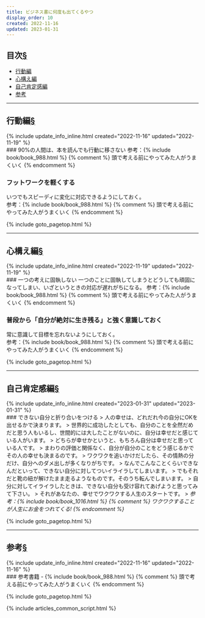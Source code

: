 ```yaml
---
title: ビジネス書に何度も出てくるやつ
display_order: 10
created: 2022-11-16
updated: 2023-01-31
---
```


## <a name="index">目次</a><a class="heading-anchor-permalink" href="#目次">§</a>

<ul id="index_ul">
<li><a href="#行動編">行動編</a></li>
<li><a href="#心構え編">心構え編</a></li>
<li><a href="#自己肯定感編">自己肯定感編</a></li>
<li><a href="#参考">参考</a></li>
</ul>

* * *
## <a name="行動編">行動編</a><a class="heading-anchor-permalink" href="#行動編">§</a>
<div class="chapter-updated">{% include update_info_inline.html created="2022-11-16" updated="2022-11-19" %}</div>
### 90%の人間は、本を読んでも行動に移さない
参考：{% include book/book_988.html %} {% comment %} 頭で考える前にやってみた人がうまくいく {% endcomment %}

### フットワークを軽くする
いつでもスピーディに変化に対応できるようにしておく。  
参考：{% include book/book_988.html %} {% comment %} 頭で考える前にやってみた人がうまくいく {% endcomment %}

{% include goto_pagetop.html %}

* * *
## <a name="心構え編">心構え編</a><a class="heading-anchor-permalink" href="#心構え編">§</a>
<div class="chapter-updated">{% include update_info_inline.html created="2022-11-19" updated="2022-11-19" %}</div>
### 一つの考えに固執しない
一つのことに固執してしまうとどうしても頑固になってしまい、いざというときの対応が遅れがちになる。  
参考：{% include book/book_988.html %} {% comment %} 頭で考える前にやってみた人がうまくいく {% endcomment %}

### 普段から「自分が絶対に生き残る」と強く意識しておく
常に意識して目標を忘れないようにしておく。  
参考：{% include book/book_988.html %} {% comment %} 頭で考える前にやってみた人がうまくいく {% endcomment %}

{% include goto_pagetop.html %}

* * *
## <a name="自己肯定感編">自己肯定感編</a><a class="heading-anchor-permalink" href="#自己肯定感編">§</a>
<div class="chapter-updated">{% include update_info_inline.html created="2023-01-31" updated="2023-01-31" %}</div>
### できない自分と折り合いをつける
> 人の幸せは、どれだれ今の自分にOKを出せるかで決まります。  
> 世界的に成功したとしても、自分のことを全然だめだと思う人もいるし、世間的には大したことがないのに、自分は幸せだと感じている人がいます。  
> どちらが幸せかというと、もちろん自分は幸せだと思っている人です。  
> まわりの評価と関係なく、自分が自分のことをどう感じるかでその人の幸せも決まるのです。  
> ワクワクを追いかけだしたら、その情熱の分だけ、自分へのダメ出しが多くなりがちです。  
> なんでこんなことくらいできなんだといって、できない自分に対してついイライラしてしまいます。  
> でもそれだと靴の紐が解けたまま走るようなものです。そのうち転んでしまいます。  
> 自分に対してイライラしたときは、できない自分も受け容れてあげようと思ってみて下さい。  
> それがあなたの、幸せでワクワクする人生のスタートです。  
> <cite>参考：{% include book/book_1016.html %} {% comment %} ワクワクすることが人生にお金をつれてくる! {% endcomment %}</cite>

{% include goto_pagetop.html %}

* * *
## <a name="参考">参考</a><a class="heading-anchor-permalink" href="#参考">§</a>
<div class="chapter-updated">{% include update_info_inline.html created="2022-11-16" updated="2022-11-16" %}</div>
### 参考書籍
- {% include book/book_988.html %} {% comment %} 頭で考える前にやってみた人がうまくいく {% endcomment %}

{% include goto_pagetop.html %}

{% include articles_common_script.html %}
